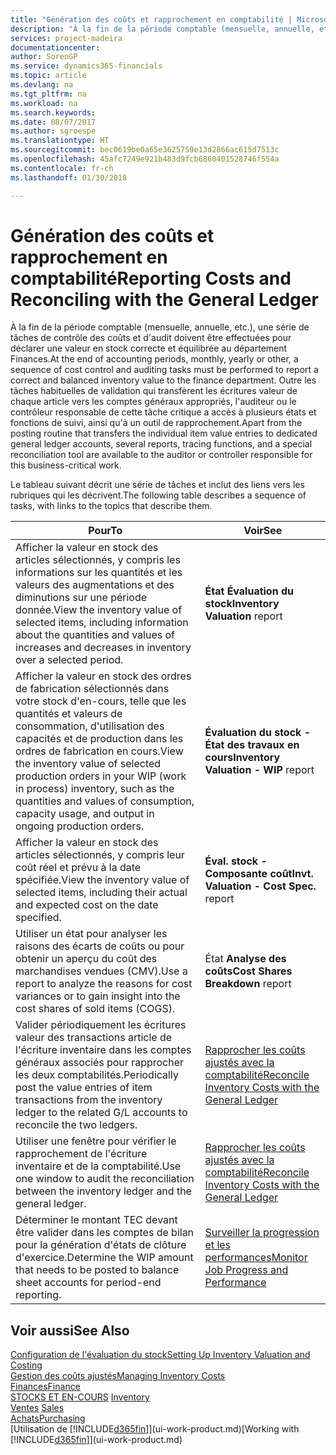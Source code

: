 ```yaml
---
title: "Génération des coûts et rapprochement en comptabilité | Microsoft Docs"
description: "À la fin de la période comptable (mensuelle, annuelle, etc.), une série de tâches de contrôle des coûts et d'audit doivent être effectuées pour déclarer une valeur en stock correcte et équilibrée au département Finances. Outre les tâches habituelles de validation qui transfèrent les écritures valeur de chaque article vers les comptes généraux appropriés, l'auditeur ou le contrôleur responsable de cette tâche critique a accès à plusieurs états et fonctions de suivi, ainsi qu'à un outil de rapprochement."
services: project-madeira
documentationcenter: 
author: SorenGP
ms.service: dynamics365-financials
ms.topic: article
ms.devlang: na
ms.tgt_pltfrm: na
ms.workload: na
ms.search.keywords: 
ms.date: 08/07/2017
ms.author: sgroespe
ms.translationtype: HT
ms.sourcegitcommit: bec0619be0a65e3625759e13d2866ac615d7513c
ms.openlocfilehash: 45afc7249e921b483d9fcb6860401528746f554a
ms.contentlocale: fr-ch
ms.lasthandoff: 01/30/2018

---
```

# <a name="reporting-costs-and-reconciling-with-the-general-ledger"></a><span data-ttu-id="f8012-104">Génération des coûts et rapprochement en comptabilité</span><span class="sxs-lookup"><span data-stu-id="f8012-104">Reporting Costs and Reconciling with the General Ledger</span></span>
<span data-ttu-id="f8012-105">À la fin de la période comptable (mensuelle, annuelle, etc.), une série de tâches de contrôle des coûts et d'audit doivent être effectuées pour déclarer une valeur en stock correcte et équilibrée au département Finances.</span><span class="sxs-lookup"><span data-stu-id="f8012-105">At the end of accounting periods, monthly, yearly or other, a sequence of cost control and auditing tasks must be performed to report a correct and balanced inventory value to the finance department.</span></span> <span data-ttu-id="f8012-106">Outre les tâches habituelles de validation qui transfèrent les écritures valeur de chaque article vers les comptes généraux appropriés, l'auditeur ou le contrôleur responsable de cette tâche critique a accès à plusieurs états et fonctions de suivi, ainsi qu'à un outil de rapprochement.</span><span class="sxs-lookup"><span data-stu-id="f8012-106">Apart from the posting routine that transfers the individual item value entries to dedicated general ledger accounts, several reports, tracing functions, and a special reconciliation tool are available to the auditor or controller responsible for this business-critical work.</span></span>  

 <span data-ttu-id="f8012-107">Le tableau suivant décrit une série de tâches et inclut des liens vers les rubriques qui les décrivent.</span><span class="sxs-lookup"><span data-stu-id="f8012-107">The following table describes a sequence of tasks, with links to the topics that describe them.</span></span>   

|<span data-ttu-id="f8012-108">**Pour**</span><span class="sxs-lookup"><span data-stu-id="f8012-108">**To**</span></span>|<span data-ttu-id="f8012-109">**Voir**</span><span class="sxs-lookup"><span data-stu-id="f8012-109">**See**</span></span>|  
|------------|-------------|  
|<span data-ttu-id="f8012-110">Afficher la valeur en stock des articles sélectionnés, y compris les informations sur les quantités et les valeurs des augmentations et des diminutions sur une période donnée.</span><span class="sxs-lookup"><span data-stu-id="f8012-110">View the inventory value of selected items, including information about the quantities and values of increases and decreases in inventory over a selected period.</span></span>|<span data-ttu-id="f8012-111">**État Évaluation du stock**</span><span class="sxs-lookup"><span data-stu-id="f8012-111">**Inventory Valuation** report</span></span>|  
|<span data-ttu-id="f8012-112">Afficher la valeur en stock des ordres de fabrication sélectionnés dans votre stock d'en-cours, telle que les quantités et valeurs de consommation, d'utilisation des capacités et de production dans les ordres de fabrication en cours.</span><span class="sxs-lookup"><span data-stu-id="f8012-112">View the inventory value of selected production orders in your WIP (work in process) inventory, such as the quantities and values of consumption, capacity usage, and output in ongoing production orders.</span></span>|<span data-ttu-id="f8012-113">**Évaluation du stock - État des travaux en cours**</span><span class="sxs-lookup"><span data-stu-id="f8012-113">**Inventory Valuation - WIP** report</span></span>|  
|<span data-ttu-id="f8012-114">Afficher la valeur en stock des articles sélectionnés, y compris leur coût réel et prévu à la date spécifiée.</span><span class="sxs-lookup"><span data-stu-id="f8012-114">View the inventory value of selected items, including their actual and expected cost on the date specified.</span></span>|<span data-ttu-id="f8012-115">**Éval. stock - Composante coût**</span><span class="sxs-lookup"><span data-stu-id="f8012-115">**Invt. Valuation - Cost Spec.** report</span></span>|  
|<span data-ttu-id="f8012-116">Utiliser un état pour analyser les raisons des écarts de coûts ou pour obtenir un aperçu du coût des marchandises vendues (CMV).</span><span class="sxs-lookup"><span data-stu-id="f8012-116">Use a report to analyze the reasons for cost variances or to gain insight into the cost shares of sold items (COGS).</span></span>|<span data-ttu-id="f8012-117">État **Analyse des coûts**</span><span class="sxs-lookup"><span data-stu-id="f8012-117">**Cost Shares Breakdown** report</span></span>|  
|<span data-ttu-id="f8012-118">Valider périodiquement les écritures valeur des transactions article de l'écriture inventaire dans les comptes généraux associés pour rapprocher les deux comptabilités.</span><span class="sxs-lookup"><span data-stu-id="f8012-118">Periodically post the value entries of item transactions from the inventory ledger to the related G/L accounts to reconcile the two ledgers.</span></span>|[<span data-ttu-id="f8012-119">Rapprocher les coûts ajustés avec la comptabilité</span><span class="sxs-lookup"><span data-stu-id="f8012-119">Reconcile Inventory Costs with the General Ledger</span></span>](finance-how-to-post-inventory-costs-to-the-general-ledger.md)|  
|<span data-ttu-id="f8012-120">Utiliser une fenêtre pour vérifier le rapprochement de l'écriture inventaire et de la comptabilité.</span><span class="sxs-lookup"><span data-stu-id="f8012-120">Use one window to audit the reconciliation between the inventory ledger and the general ledger.</span></span>|[<span data-ttu-id="f8012-121">Rapprocher les coûts ajustés avec la comptabilité</span><span class="sxs-lookup"><span data-stu-id="f8012-121">Reconcile Inventory Costs with the General Ledger</span></span>](finance-how-to-post-inventory-costs-to-the-general-ledger.md)|  
|<span data-ttu-id="f8012-122">Déterminer le montant TEC devant être valider dans les comptes de bilan pour la génération d'états de clôture d'exercice.</span><span class="sxs-lookup"><span data-stu-id="f8012-122">Determine the WIP amount that needs to be posted to balance sheet accounts for period-end reporting.</span></span>|[<span data-ttu-id="f8012-123">Surveiller la progression et les performances</span><span class="sxs-lookup"><span data-stu-id="f8012-123">Monitor Job Progress and Performance</span></span>](projects-how-monitor-progress-performance.md)|

## <a name="see-also"></a><span data-ttu-id="f8012-124">Voir aussi</span><span class="sxs-lookup"><span data-stu-id="f8012-124">See Also</span></span>  
[<span data-ttu-id="f8012-125">Configuration de l'évaluation du stock</span><span class="sxs-lookup"><span data-stu-id="f8012-125">Setting Up Inventory Valuation and Costing</span></span>](finance-set-up-inventory-valuation-and-costing.md)  
[<span data-ttu-id="f8012-126">Gestion des coûts ajustés</span><span class="sxs-lookup"><span data-stu-id="f8012-126">Managing Inventory Costs</span></span>](finance-manage-inventory-costs.md)  
[<span data-ttu-id="f8012-127">Finances</span><span class="sxs-lookup"><span data-stu-id="f8012-127">Finance</span></span>](finance.md)  
<span data-ttu-id="f8012-128">[STOCKS ET EN-COURS](inventory-manage-inventory.md) </span><span class="sxs-lookup"><span data-stu-id="f8012-128">[Inventory](inventory-manage-inventory.md) </span></span>  
<span data-ttu-id="f8012-129">[Ventes](sales-manage-sales.md) </span><span class="sxs-lookup"><span data-stu-id="f8012-129">[Sales](sales-manage-sales.md) </span></span>  
[<span data-ttu-id="f8012-130">Achats</span><span class="sxs-lookup"><span data-stu-id="f8012-130">Purchasing</span></span>](purchasing-manage-purchasing.md)  
<span data-ttu-id="f8012-131">[Utilisation de [!INCLUDE[d365fin](includes/d365fin_md.md)]](ui-work-product.md)</span><span class="sxs-lookup"><span data-stu-id="f8012-131">[Working with [!INCLUDE[d365fin](includes/d365fin_md.md)]](ui-work-product.md)</span></span>

